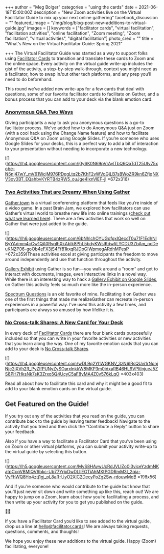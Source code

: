+++
author = "Meg Bolger"
categories = "using the cards"
date = 2021-06-18T15:00:00Z
description = "New Zoom activities live on the Virtual Facilitator Guide to mix up your next online gathering"
facebook_discussion = ""
featured_image = "/img/blog/blog-post-new-additions-to-virtual-guide.jpg"
images = []
keywords = ["facilitator cards", "virtual facilitation", "facilitation activities", "online facilitation", "Zoom meeting", "Zoom facilitation", "virtual activities", "digital facilitation"]
photo_cred = ""
title = "What's New on the Virtual Facilitator Guide: Spring 2021"

+++
The Virtual Facilitator Guide was started as a way to support folks using [Facilitator Cards](http://facilitator.cards/) to transition and translate these cards to Zoom and the online space. Every activity on the virtual guide write-up includes the gist of the activity, a step-by-step walk-through, context you might need as a facilitator, how to swap in/out other tech platforms, and any prep you’ll need to do beforehand.

This round we’ve added new write-ups for a few cards that deal with questions, some of our favorite facilitator cards to facilitate on Gather, and a bonus process that you can add to your deck via the blank emotion card.

### [Anonymous Q&A Two Ways](https://virtual.facilitator.cards/processes/anonymous-q-a)

Giving participants a way to ask you anonymous questions is a go-to facilitator process. We’ve added how to do Anonymous Q&A just on Zoom (with a cool hack using the Change Name feature) and how to facilitate Anonymous Q&A on Zoom using Google Slides. If you’re someone who uses Google Slides for your decks, this is a perfect way to add a bit of interaction to your presentation without needing to incorporate a new technology.

![](https://lh4.googleusercontent.com/j0y6K0N69pVrAylTbQ6QaTdT25UIv75xobe-N5nj47wY_mV61WcjM976PDqgLtq2b7KhF2vWVoGjLB7sBWoZR9kn6ZfjqNXV3ov3BT_EQahbvKYRTB4zRW5_ouJge4IxnVlEF-jl =672x316)

### [Two Activities That are Dreamy When Using Gather](https://virtual.facilitator.cards/apps/gather)

[Gather.town](http://gather.town/) is a virtual conferencing platform that feels like you’re inside of a video game. In a past Brain Jam, we explored how facilitators can use Gather’s virtual world to breathe new life into online trainings ([check out what we learned here](https://www.facilitator.cards/blog/using-gather-for-virtual-facilitation-canning-the-brain-jam/)). There are a few activities that work so well on Gather that were just added to the guide.

![](https://lh6.googleusercontent.com/6bNhIchOYUGofgxIQeccT0u71F1EdhNlByYAdmm4cCw1QA0RvqlhXkAbIk8PhL5bdyKWsIKdwALYCDU3ZbAm_ncDeuKNZP06-goOb4eFX3jS4Ff81kxqRJDpGIWpmegARdhMPesP =672x359)These activities excel at giving participants the freedom to move around independently and use that function throughout the activity.

[Gallery Exhibit](https://virtual.facilitator.cards/gallery-exhibit-on-zoom-using-gather-meg-bolger) using Gather is so fun—you walk around a “room” and get to interact with documents, images, even interactive links in a novel way. While there is an interesting way to hack a [Gallery Exhibit on Google Slides](https://virtual.facilitator.cards/gallery-exhibit-on-zoom-using-google-slides-meg-bolger), on Gather this activity feels so much more like the in-person experience.

[Spectrum Questions](https://virtual.facilitator.cards/spectrum-questions-on-zoom-using-gather-meg-bolger) is an old favorite of mine. Facilitating it on Gather was one of the first things that made me realizeGather can recreate in-person experiences in a powerful way. I’ve used this activity a few times, and participants are always so amused by how lifelike it is.

### [No Cross-talk Shares: A New Card for Your Deck](https://virtual.facilitator.cards/no-cross-talk-shares-on-zoom-meg-bolger)

In every deck of [Facilitator Cards](http://facilitator.cards/) there are four blank cards purposefully included so that you can write in your favorite activities or new activities that you learn along the way. One of my favorite emotion cards that you can add to your deck is [No Cross-talk Shares](https://virtual.facilitator.cards/no-cross-talk-shares-on-zoom-meg-bolger).

![](https://lh4.googleusercontent.com/wDL9q2YhWGKNV_3zN6lRsQUvi1rNonjNjc2jXVh2R_PyZlfPUNyZySOarxlnkkW8MKP3m0idxaRB46HL9VPltlnjueJ5ZS8PH7HksNk7sK3Zrxo5Q4UcyC5aF8yMA4Z0v576kLqO =403x403)

Read all about how to facilitate this card and why it might be a good fit to add to your blank emotion cards on the virtual guide.

## Get Featured on the Guide!

If you try out any of the activities that you read on the guide, you can contribute back to the guide by leaving tester feedback! Navigate to the activity that you tried and then click the “Contribute a Reply” button to share your feedback.

Also if you have a way to facilitate a Facilitator Card that you’ve been using on Zoom or other virtual platforms, you can submit your activity write-up to the virtual guide by selecting this button.

![](https://lh5.googleusercontent.com/MvS8HAywUcRdJVLIZo0i3viceYzdmNKatpCcqVBMIQV9bkc-Ub77YrjxDwDLIlEOTiAhMXtPGDRmM3I_2qja-VyFhWQ8Ho4ztj1gj_pL8aR-UyO2XlC2DecyPoZg2Sw-rdouwMqB =198x56)

And if you’re someone who would contribute to the guide but know that you’ll just never sit down and write something up like this, reach out! We are happy to jump on a Zoom, learn about how you’re facilitating a process, and then write up your activity for you to get you published on the guide.

🧑‍💻

If you have a Facilitator Card you’d like to see added to the virtual guide, drop us a line at hello@facilitator.cards! We are always taking requests, questions, comments, and thoughts!

We hope you enjoy these new additions to the virtual guide. Happy (Zoom) facilitating, everyone!